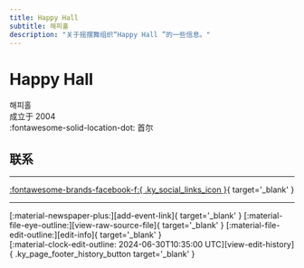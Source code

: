 ```yaml
---
title: Happy Hall 
subtitle: 해피홀
description: "关于摇摆舞组织“Happy Hall ”的一些信息。"
---
```


# Happy Hall 

해피홀  
成立于 2004  
:fontawesome-solid-location-dot: 首尔  


## 联系


---

 [:fontawesome-brands-facebook-f:{ .ky_social_links_icon }](https://www.facebook.com/HappyDanceHall){ target='_blank' }

---

<div class="ky_page_footer" markdown>
<div class="ky_page_footer_trailing" markdown="span">
[:material-newspaper-plus:][add-event-link]{ target='_blank' }
[:material-file-eye-outline:][view-raw-source-file]{ target='_blank' }
[:material-file-edit-outline:][edit-info]{ target='_blank' }
</div>
<div class="ky_page_footer_leading" markdown="span">
[:material-clock-edit-outline: 2024-06-30T10:35:00 UTC][view-edit-history]{ .ky_page_footer_history_button target='_blank' }
</div>
</div>

[add-event-link]: https://github.com/swingdance/events/issues/new?assignees=&labels=add+event&projects=&template=02-add_entity.yml&title=%5Bko_KR%5D%20Add%20Event%3A%20%3CName%3E&region=ko_KR&province=Seoul&city=Seoul&org_id=happy-hall "添加活动"
[view-raw-source-file]: https://github.com/swingdance/orgs/blob/main/ko_KR/happy-hall.json "查看原始源文件"
[edit-info]: https://github.com/swingdance/orgs/issues/new?assignees=&labels=update+org&projects=&template=03-update_entity.yml&title=%5Bko_KR%5D%20Update%20Org%3A%20Happy%20Hall%C2%A0&region=ko_KR&id=happy-hall&name=Happy%20Hall%C2%A0 "编辑信息"

[view-edit-history]: https://github.com/swingdance/orgs/commits/main/ko_KR/happy-hall.json "查看编辑历史"
